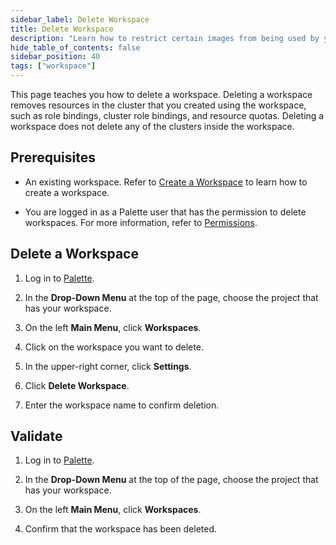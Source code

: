 ```yaml
---
sidebar_label: Delete Workspace
title: Delete Workspace
description: "Learn how to restrict certain images from being used by your workspace"
hide_table_of_contents: false
sidebar_position: 40
tags: ["workspace"]
---
```


This page teaches you how to delete a workspace. Deleting a workspace removes resources in the cluster that you created
using the workspace, such as role bindings, cluster role bindings, and resource quotas. Deleting a workspace does not
delete any of the clusters inside the workspace.

## Prerequisites

- An existing workspace. Refer to [Create a Workspace](../adding-a-new-workspace.md) to learn how to create a workspace.

- You are logged in as a Palette user that has the permission to delete workspaces. For more information, refer to
  [Permissions](../../user-management/palette-rbac/permissions.md).

## Delete a Workspace

1. Log in to [Palette](https://console.spectrocloud.com).

2. In the **Drop-Down Menu** at the top of the page, choose the project that has your workspace.

3. On the left **Main Menu**, click **Workspaces**.

4. Click on the workspace you want to delete.

5. In the upper-right corner, click **Settings**.

6. Click **Delete Workspace**.

7. Enter the workspace name to confirm deletion.

## Validate

1. Log in to [Palette](https://console.spectrocloud.com).

2. In the **Drop-Down Menu** at the top of the page, choose the project that has your workspace.

3. On the left **Main Menu**, click **Workspaces**.

4. Confirm that the workspace has been deleted.
